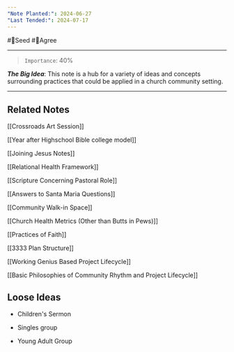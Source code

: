 ```yaml
---
"Note Planted:": 2024-06-27
"Last Tended:": 2024-07-17
---
```

#🌱Seed  #🙂Agree
****
>`Importance`: 40%
 
***The Big Idea***: This note is a hub for a variety of ideas and concepts surrounding practices that could be applied in a church community setting.

* * *

## Related Notes 
[[Crossroads Art Session]]

[[Year after Highschool Bible college model]]

[[Joining Jesus Notes]]

[[Relational Health Framework]]

[[Scripture Concerning Pastoral Role]]

[[Answers to Santa Maria Questions]]

[[Community Walk-in Space]]

[[Church Health Metrics (Other than Butts in Pews)]]

[[Practices of Faith]]

[[3333 Plan Structure]]

[[Working Genius Based Project Lifecycle]]

[[Basic Philosophies of Community Rhythm and Project Lifecycle]]

## Loose Ideas 

- Children's Sermon

- Singles group

- Young Adult Group
